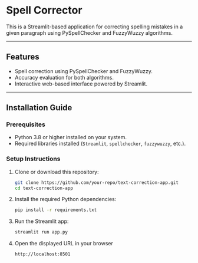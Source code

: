 # Spell Corrector

This is a Streamlit-based application for correcting spelling mistakes in a given paragraph using PySpellChecker and FuzzyWuzzy algorithms.

---

## Features
- Spell correction using PySpellChecker and FuzzyWuzzy.
- Accuracy evaluation for both algorithms.
- Interactive web-based interface powered by Streamlit.

---

## Installation Guide

### Prerequisites
- Python 3.8 or higher installed on your system.
- Required libraries installed (`Streamlit`, `spellchecker`, `fuzzywuzzy`, etc.).

### Setup Instructions
1. Clone or download this repository:
   ```bash
   git clone https://github.com/your-repo/text-correction-app.git
   cd text-correction-app

2. Install the required Python dependencies:
   ```bash
   pip install -r requirements.txt

3. Run the Streamlit app:
   ```bash
   streamlit run app.py

4. Open the displayed URL in your browser
   ```bash
   http://localhost:8501


